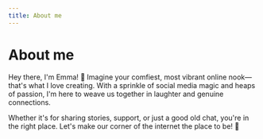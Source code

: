 ```yaml
---
title: About me
---
```


# About me

Hey there, I'm Emma! 🌟 Imagine your comfiest, most vibrant online nook—that's what I love creating. With a sprinkle of social media magic and heaps of passion, I'm here to weave us together in laughter and genuine connections.

Whether it's for sharing stories, support, or just a good old chat, you're in the right place. Let's make our corner of the internet the place to be! 🚀
